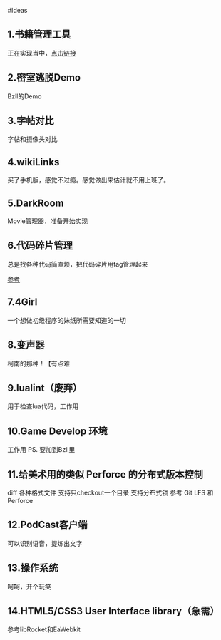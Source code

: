 ﻿#Ideas

## 1.书籍管理工具
正在实现当中，[点击链接](https://github.com/whatever1992/B)

## 2.密室逃脱Demo
Bzll的Demo

## 3.字帖对比
字帖和摄像头对比

## 4.wikiLinks
买了手机版，感觉不过瘾。感觉做出来估计就不用上班了。

## 5.DarkRoom
Movie管理器，准备开始实现

## 6.代码碎片管理
总是找各种代码简直烦，把代码碎片用tag管理起来

[参考](http://matrix.sspai.com/p/b53bdfc0)

## 7.4Girl
一个想做初级程序的妹纸所需要知道的一切

## 8.变声器
柯南的那种！【有点难

## 9.lualint（废弃）
用于检查lua代码，工作用

## 10.Game Develop 环境
工作用
PS. 要加到Bzll里

## 11.给美术用的类似 Perforce 的分布式版本控制
diff 各种格式文件
支持只checkout一个目录
支持分布式锁
参考 Git LFS 和 Perforce

## 12.PodCast客户端
可以识别语音，提炼出文字

## 13.操作系统
呵呵，开个玩笑

## 14.HTML5/CSS3 User Interface library（急需）
参考libRocket和EaWebkit
